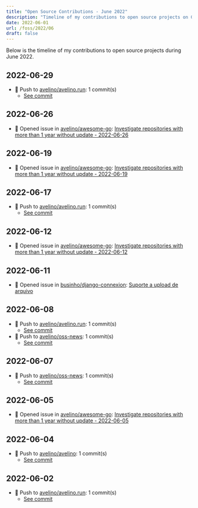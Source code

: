 ```yaml
---
title: "Open Source Contributions - June 2022"
description: "Timeline of my contributions to open source projects on GitHub during June 2022."
date: 2022-06-01
url: /foss/2022/06
draft: false
---
```


Below is the timeline of my contributions to open source projects during June 2022.

## 2022-06-29

- 🔨 Push to [avelino/avelino.run](https://github.com/avelino/avelino.run): 1 commit(s)
  - [See commit](https://github.com/avelino/avelino.run/commits/main/?author=avelino&since=2022-06-29&until=2022-06-29)

## 2022-06-26

- 🐛 Opened issue in [avelino/awesome-go](https://github.com/avelino/awesome-go): [Investigate repositories with more than 1 year without update - 2022-06-26](https://github.com/avelino/awesome-go/issues/4301)

## 2022-06-19

- 🐛 Opened issue in [avelino/awesome-go](https://github.com/avelino/awesome-go): [Investigate repositories with more than 1 year without update - 2022-06-19](https://github.com/avelino/awesome-go/issues/4288)

## 2022-06-17

- 🔨 Push to [avelino/avelino.run](https://github.com/avelino/avelino.run): 1 commit(s)
  - [See commit](https://github.com/avelino/avelino.run/commits/main/?author=avelino&since=2022-06-17&until=2022-06-17)

## 2022-06-12

- 🐛 Opened issue in [avelino/awesome-go](https://github.com/avelino/awesome-go): [Investigate repositories with more than 1 year without update - 2022-06-12](https://github.com/avelino/awesome-go/issues/4272)

## 2022-06-11

- 🐛 Opened issue in [businho/django-connexion](https://github.com/businho/django-connexion): [Suporte a upload de arquivo](https://github.com/businho/django-connexion/issues/9)

## 2022-06-08

- 🔨 Push to [avelino/avelino.run](https://github.com/avelino/avelino.run): 1 commit(s)
  - [See commit](https://github.com/avelino/avelino.run/commits/main/?author=avelino&since=2022-06-08&until=2022-06-08)
- 🔨 Push to [avelino/oss-news](https://github.com/avelino/oss-news): 1 commit(s)
  - [See commit](https://github.com/avelino/oss-news/commits/main/?author=avelino&since=2022-06-08&until=2022-06-08)

## 2022-06-07

- 🔨 Push to [avelino/oss-news](https://github.com/avelino/oss-news): 1 commit(s)
  - [See commit](https://github.com/avelino/oss-news/commits/main/?author=avelino&since=2022-06-07&until=2022-06-07)

## 2022-06-05

- 🐛 Opened issue in [avelino/awesome-go](https://github.com/avelino/awesome-go): [Investigate repositories with more than 1 year without update - 2022-06-05](https://github.com/avelino/awesome-go/issues/4255)

## 2022-06-04

- 🔨 Push to [avelino/avelino](https://github.com/avelino/avelino): 1 commit(s)
  - [See commit](https://github.com/avelino/avelino/commits/main/?author=avelino&since=2022-06-04&until=2022-06-04)

## 2022-06-02

- 🔨 Push to [avelino/avelino.run](https://github.com/avelino/avelino.run): 1 commit(s)
  - [See commit](https://github.com/avelino/avelino.run/commits/main/?author=avelino&since=2022-06-02&until=2022-06-02)

